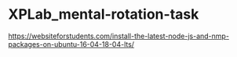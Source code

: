# XPLab_mental-rotation-task

https://websiteforstudents.com/install-the-latest-node-js-and-nmp-packages-on-ubuntu-16-04-18-04-lts/
